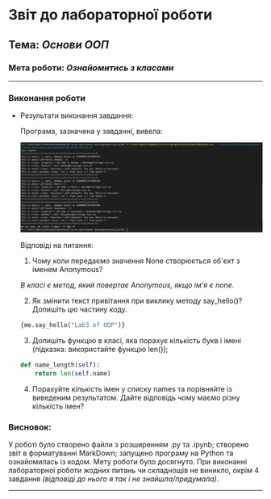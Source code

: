 # Звіт до лабораторної роботи
## Тема: _Основи ООП_
### Мета роботи: _Ознайомитись з класами_
---
### Виконання роботи
- Результати виконання завдання:
    
    Програма, зазначена у завданні, вивела:

    ![alt text](https://github.com/anastasiakohut/oop_kn320/raw/main/lab3/scr/scr1.jpg "Результат виконання програми")

    Відповіді на питання:
    1. Чому коли передаємо значення None створюється об'єкт з іменем Anonymous?
    
    _В класі є метод, який повертає Anonymous, якщо ім'я є none._

    2. Як змінити текст привітання при виклику методу say_hello()? Допишіть цю частину коду.

    ```python
    {me.say_hello("Lab3 of OOP")}
    ```
    
    3. Допишіть функцію в класі, яка порахує кількість букв і імені (підказка: використайте функцію len());
    ```python
    def name_length(self):
        return len(self.name)
    ```
    
    4. Порахуйте кількість імен у списку names та порівняйте із виведеним результатом. Дайте відповідь чому маємо різну кількість імен?
    

### Висновок: 
У роботі було створено файли з розширенням .py та .ipynb; створено звіт в форматуванні MarkDown; запущено програму на Python та ознайомилась із кодом. Мету роботи було досягнуто. При виконанні лабораторної роботи жодних питань чи складнощів не виникло, окрім 4 завдання _(відповіді до нього я так і не знайшла/придумала)_. 

---